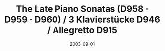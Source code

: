 ---
discogs_id: 12578558
discogs_master_id: 482790
title: The Late Piano Sonatas (D958 · D959 · D960) / 3 Klavierstücke D946 / Allegretto D915
artists: ['Maurizio Pollini']
date: 2003-09-01
genre: ['Classical']
image: The Late Piano Sonatas (D 958 • 959 • 960) - 3 Klavierstücke D 946 - Allegretto D 915-12578558.jpg
label: Deutsche Grammophon
country: Europe
category: Classical
---